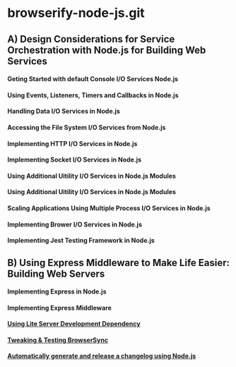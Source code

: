 # browserify-node-js.git

## A) Design Considerations for Service Orchestration with Node.js for Building Web Services

#### Geting Started with default Console I/O Services Node.js
#### Using Events, Listeners, Timers and Callbacks in Node.js
#### Handling Data I/O Services in Node.js
#### Accessing the File System I/O Services from Node.js
#### Implementing HTTP I/O Services in Node.js
#### Implementing Socket I/O Services in Node.js
#### Using Additional Uitility I/O Services in Node.js Modules
#### Using Additional Uitility I/O Services in Node.js Modules
#### Scaling Applications Using Multiple Process I/O Services in Node.js
#### Implementing Brower I/O Services in Node.js
#### Implementing Jest Testing Framework in Node.js

## B) Using Express Middleware to Make Life Easier: Building Web Servers
#### Implementing Express in Node.js
#### Implementing Express Middleware

#### [Using Lite Server Development Dependency](https://www.npmjs.com/package/lite-server)
#### [Tweaking & Testing BrowserSync](https://medium.com/oceanize-geeks/browsersync-for-faster-development-f27b09b9896e)
#### [Automatically generate and release a changelog using Node.js](https://blog.logrocket.com/automatically-generate-and-release-a-changelog-with-node-js/)
